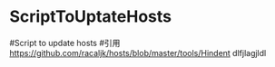 # ScriptToUptateHosts
#Script to update hosts
#引用 https://github.com/racaljk/hosts/blob/master/tools/Hindent
dlfjlagjldl
